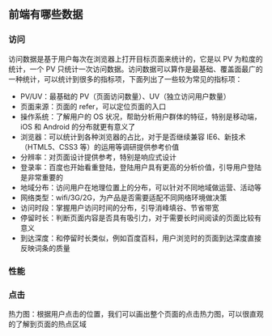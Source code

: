 
## 前端有哪些数据

### 访问

访问数据是基于用户每次在浏览器上打开目标页面来统计的，它是以 PV 为粒度的统计，一个 PV 只统计一次访问数据。访问数据可以算作是最基础、覆盖面最广的一种统计，可以统计到很多的指标项，下面列出了一些较为常见的指标项：

+ PV/UV：最基础的 PV（页面访问数量）、UV（独立访问用户数量）
+ 页面来源：页面的 refer，可以定位页面的入口
+ 操作系统：了解用户的 OS 状况，帮助分析用户群体的特征，特别是移动端，iOS 和 Android 的分布就更有意义了
+ 浏览器：可以统计到各种浏览器的占比，对于是否继续兼容 IE6、新技术（HTML5、CSS3 等）的运用等调研提供参考价值
+ 分辨率：对页面设计提供参考，特别是响应式设计
+ 登录率：百度也开始看重登陆，登陆用户具有更高的分析价值，引导用户登陆是非常重要的
+ 地域分布：访问用户在地理位置上的分布，可以针对不同地域做运营、活动等
+ 网络类型：wifi/3G/2G，为产品是否需要适配不同网络环境做决策
+ 访问时段：掌握用户访问时间的分布，引导消峰填谷、节省带宽
+ 停留时长：判断页面内容是否具有吸引力，对于需要长时间阅读的页面比较有意义
+ 到达深度：和停留时长类似，例如百度百科，用户浏览时的页面到达深度直接反映词条的质量

### 性能

### 点击

热力图：根据用户点击的位置，我们可以画出整个页面的点击热力图，可以很直观的了解到页面的热点区域


